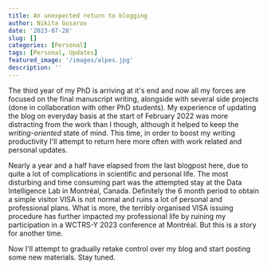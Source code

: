 ```yaml
---
title: An unexpected return to blogging
author: Nikita Gusarov
date: '2023-07-28'
slug: []
categories: [Personal]
tags: [Personal, Updates]
featured_image: '/images/alpes.jpg'
description: ''
---
```




The third year of my PhD is arriving at it's end and now all my forces are focused on the final manuscript writing, 
alongside with several side projects (done in collaboration with other PhD students). 
My experience of updating the blog on everyday basis at the start of February 2022 was more distracting from the work than I though, 
although it helped to keep the *writing-oriented* state of mind.
This time, in order to boost my writing productivity I'll attempt to return here more often with work related and personal updates. 

Nearly a year and a half have elapsed from the last blogpost here, due to quite a lot of complications in scientific and personal life. 
The most disturbing and time consuming part was the attempted stay at the Data Intelligence Lab in Montréal, Canada.
Definitely the 6 month period to obtain a simple visitor VISA is not normal and ruins a lot of personal and professional plans. 
What is more, the terribly organised VISA issuing procedure has further impacted my professional life by ruining my participation in a WCTRS-Y 2023 conference at Montréal.
But this is a story for another time. 

Now I'll attempt to gradually retake control over my blog and start posting some new materials. 
Stay tuned.
